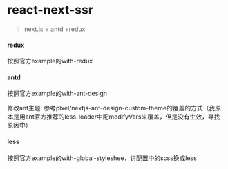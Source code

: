 # react-next-ssr

> next.js + antd +redux

#### redux
按照官方example的with-redux

#### antd
按照官方example的with-ant-design

修改ant主题:
参考plxel/nextjs-ant-design-custom-theme的覆盖的方式（我原本是用ant官方推荐的less-loader中配modifyVars来覆盖，但是没有生效，寻找原因中）

#### less
按照官方example的with-global-styleshee，讲配置中的scss换成less
